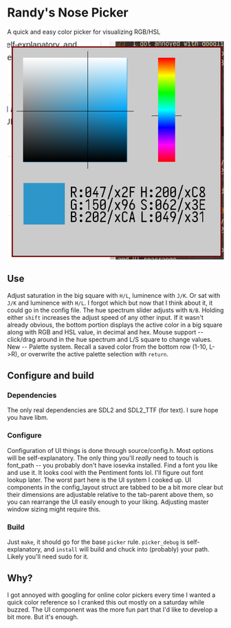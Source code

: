 # Randy's Nose Picker
A quick and easy color picker for visualizing RGB/HSL

![you can prick your finger, but you can't finger your prick](screenshot.png)

## Use
Adjust saturation in the big square with `H/L`, luminence with `J/K`. Or sat with `J/K` and luminence with `H/L`. I forgot which but now that I think about it, it could go in the config file.
The hue spectrum slider adjusts with `N/B`.
Holding either `shift` increases the adjust speed of any other input.
If it wasn't already obvious, the bottom portion displays the active color in a big square along with RGB and HSL value, in decimal and hex.
Mouse support -- click/drag around in the hue spectrum and L/S square to change values.
New -- Palette system. Recall a saved color from the bottom row (1-10, L->R), or overwrite the active palette selection with `return`.

## Configure and build
### Dependencies
The only real dependencies are SDL2 and SDL2_TTF (for text). I sure hope you have libm.

### Configure
Configuration of UI things is done through source/config.h. Most options will be self-explanatory.
The only thing you'll *really* need to touch is font_path -- you probably don't have iosevka installed. Find a font you like and use it. It looks cool with the Pentiment fonts lol. I'll figure out font lookup later.
The worst part here is the UI system I cooked up. UI components in the config_layout struct are tabbed to be a bit more clear but their dimensions are adjustable relative to the tab-parent above them, so you can rearrange the UI easily enough to your liking. Adjusting master window sizing might require this.

### Build
Just `make`, it should go for the base `picker` rule. `picker_debug` is self-explanatory, and `install` will build and chuck into (probably) your path. Likely you'll need sudo for it.

## Why?
I got annoyed with googling for online color pickers every time I wanted a quick color reference so I cranked this out mostly on a saturday while buzzed. The UI component was the more fun part that I'd like to develop a bit more. But it's enough.
